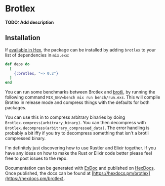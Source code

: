 # Brotlex

**TODO: Add description**

## Installation

If [available in Hex](https://hex.pm/docs/publish), the package can be installed
by adding `brotlex` to your list of dependencies in `mix.exs`:

```elixir
def deps do
  [
    {:brotlex, "~> 0.2"}
  ]
end
```

You can run some benchmarks between Brotlex and [brotli](https://hex.pm/packages/brotli), by running the following command `MIX_ENV=bench mix run bench/run.exs`. This will compile Brotlex in release mode and compress things with the defaults for both packages.

You can use this in to compress arbitrary binaries by doing `Brotlex.compress(arbitrary_binary)`. You can then decompress with `Brotlex.decompress(arbitrary_compressed_data)`. The error handling is probably a bit iffy if you try to decompress something that isn't a brotli compressed binary. 

I'm definitely just discovering how to use Rustler and Elixir together. If you have any ideas on how to make the Rust or Elixir code better please feel free to post issues to the repo.

Documentation can be generated with [ExDoc](https://github.com/elixir-lang/ex_doc)
and published on [HexDocs](https://hexdocs.pm). Once published, the docs can
be found at [https://hexdocs.pm/brotlex](https://hexdocs.pm/brotlex).

